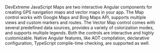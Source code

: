 DevExtreme JavaScript Maps are two interactive Angular components for creating GPS navigation maps and vector maps in your app. The Map control works with Google Maps and Bing Maps API, supports multiple views and custom markers and routes. The Vector Map control comes with several predefined data sources, provides a variety of colorization modes, and supports multiple legends. Both the controls are interactive and highly customizable. Native Angular features, like AOT compilation, declarative configuration, TypeScript compile-time checking, are supported as well.